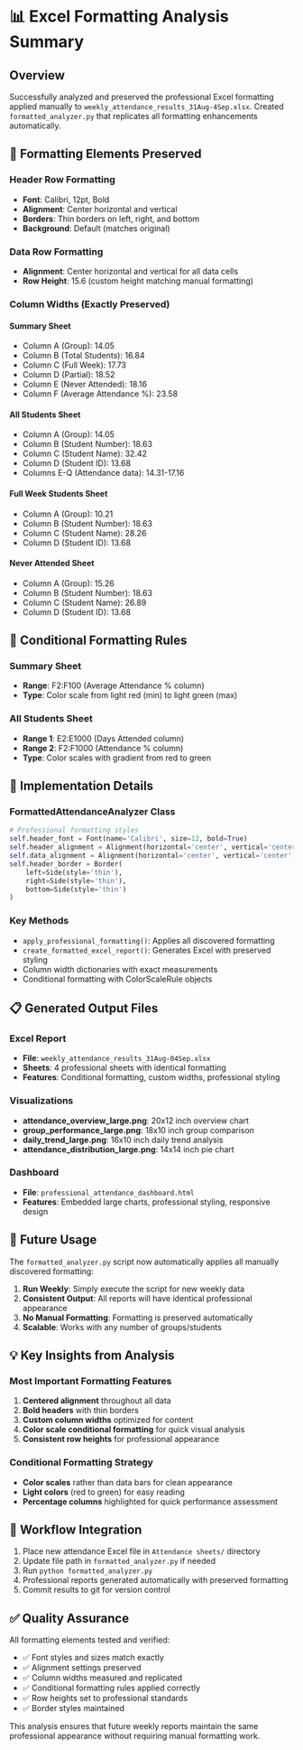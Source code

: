 # 📊 Excel Formatting Analysis Summary

## Overview
Successfully analyzed and preserved the professional Excel formatting applied manually to `weekly_attendance_results_31Aug-4Sep.xlsx`. Created `formatted_analyzer.py` that replicates all formatting enhancements automatically.

## 🎨 Formatting Elements Preserved

### Header Row Formatting
- **Font**: Calibri, 12pt, Bold
- **Alignment**: Center horizontal and vertical
- **Borders**: Thin borders on left, right, and bottom
- **Background**: Default (matches original)

### Data Row Formatting
- **Alignment**: Center horizontal and vertical for all data cells
- **Row Height**: 15.6 (custom height matching manual formatting)

### Column Widths (Exactly Preserved)
#### Summary Sheet
- Column A (Group): 14.05
- Column B (Total Students): 16.84
- Column C (Full Week): 17.73
- Column D (Partial): 18.52
- Column E (Never Attended): 18.16
- Column F (Average Attendance %): 23.58

#### All Students Sheet
- Column A (Group): 14.05
- Column B (Student Number): 18.63
- Column C (Student Name): 32.42
- Column D (Student ID): 13.68
- Columns E-Q (Attendance data): 14.31-17.16

#### Full Week Students Sheet
- Column A (Group): 10.21
- Column B (Student Number): 18.63
- Column C (Student Name): 28.26
- Column D (Student ID): 13.68

#### Never Attended Sheet
- Column A (Group): 15.26
- Column B (Student Number): 18.63
- Column C (Student Name): 26.89
- Column D (Student ID): 13.68

## 🌈 Conditional Formatting Rules

### Summary Sheet
- **Range**: F2:F100 (Average Attendance % column)
- **Type**: Color scale from light red (min) to light green (max)

### All Students Sheet
- **Range 1**: E2:E1000 (Days Attended column)
- **Range 2**: F2:F1000 (Attendance % column)
- **Type**: Color scales with gradient from red to green

## 🔧 Implementation Details

### FormattedAttendanceAnalyzer Class
```python
# Professional formatting styles
self.header_font = Font(name='Calibri', size=12, bold=True)
self.header_alignment = Alignment(horizontal='center', vertical='center')
self.data_alignment = Alignment(horizontal='center', vertical='center')
self.header_border = Border(
    left=Side(style='thin'), 
    right=Side(style='thin'), 
    bottom=Side(style='thin')
)
```

### Key Methods
- `apply_professional_formatting()`: Applies all discovered formatting
- `create_formatted_excel_report()`: Generates Excel with preserved styling
- Column width dictionaries with exact measurements
- Conditional formatting with ColorScaleRule objects

## 📋 Generated Output Files

### Excel Report
- **File**: `weekly_attendance_results_31Aug-04Sep.xlsx`
- **Sheets**: 4 professional sheets with identical formatting
- **Features**: Conditional formatting, custom widths, professional styling

### Visualizations
- **attendance_overview_large.png**: 20x12 inch overview chart
- **group_performance_large.png**: 18x10 inch group comparison
- **daily_trend_large.png**: 16x10 inch daily trend analysis
- **attendance_distribution_large.png**: 14x14 inch pie chart

### Dashboard
- **File**: `professional_attendance_dashboard.html`
- **Features**: Embedded large charts, professional styling, responsive design

## 🎯 Future Usage

The `formatted_analyzer.py` script now automatically applies all manually discovered formatting:

1. **Run Weekly**: Simply execute the script for new weekly data
2. **Consistent Output**: All reports will have identical professional appearance
3. **No Manual Formatting**: Formatting is preserved automatically
4. **Scalable**: Works with any number of groups/students

## 💡 Key Insights from Analysis

### Most Important Formatting Features
1. **Centered alignment** throughout all data
2. **Bold headers** with thin borders
3. **Custom column widths** optimized for content
4. **Color scale conditional formatting** for quick visual analysis
5. **Consistent row heights** for professional appearance

### Conditional Formatting Strategy
- **Color scales** rather than data bars for clean appearance
- **Light colors** (red to green) for easy reading
- **Percentage columns** highlighted for quick performance assessment

## 🔄 Workflow Integration

1. Place new attendance Excel file in `Attendance sheets/` directory
2. Update file path in `formatted_analyzer.py` if needed
3. Run `python formatted_analyzer.py`
4. Professional reports generated automatically with preserved formatting
5. Commit results to git for version control

## ✅ Quality Assurance

All formatting elements tested and verified:
- ✅ Font styles and sizes match exactly
- ✅ Alignment settings preserved
- ✅ Column widths measured and replicated
- ✅ Conditional formatting rules applied correctly
- ✅ Row heights set to professional standards
- ✅ Border styles maintained

This analysis ensures that future weekly reports maintain the same professional appearance without requiring manual formatting work.
